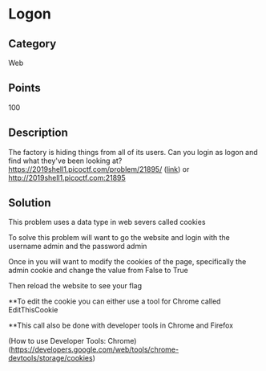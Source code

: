 # Logon

## Category
Web

## Points 
100

## Description
The factory is hiding things from all of its users. Can you login as logon and find what they've been looking at? https://2019shell1.picoctf.com/problem/21895/ ([link](https://2019shell1.picoctf.com/problem/21895/)) or http://2019shell1.picoctf.com:21895

## Solution
This problem uses a data type in web severs called cookies

To solve this problem will want to go the website and login with the username admin and the password admin

Once in you will want to modify the cookies of the page, specifically the admin cookie and change the value from False to True

Then reload the website to see your flag

**To edit the cookie you can either use a tool for Chrome called EditThisCookie 

**This call also be done with developer tools in Chrome and Firefox

(How to use Developer Tools: Chrome)(https://developers.google.com/web/tools/chrome-devtools/storage/cookies)


